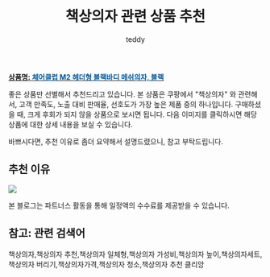 ﻿---
layout: post
title:  "책상의자 관련 상품 추천"
author: teddy
categories: [ 가구/인테리어 ]
tags: [책상의자,책상의자 추천,책상의자 일체형,책상의자 가성비,책상의자 높이,책상의자세트,책상의자 버리기,책상의자가격,책상의자 청소,책상의자 추천 클리앙]
image: https://static.coupangcdn.com/image/product/image/vendoritem/2019/02/14/3016767190/f4852490-8094-4d1c-a417-9a477b830c06.jpg 
description: "쿠팡에서 책상의자 관련 상품으로 가장 고객 선호도가 높은 제품 중 하나입니다."
---

<a href="https://link.coupang.com/re/AFFSDP?lptag=AF5385349&pageKey=2420328&itemId=11141271&vendorItemId=3016767190&traceid=V0-153-9feb4447c8714c7b"><b>상품명: <font color='#01579B'>체어클럽 M2 헤더형 블랙바디 메쉬의자, 블랙</font></b></a>

좋은 상품만 선별해서 추천드리고 있습니다.
본 상품은 쿠팡에서 "책상의자" 와 관련해서, 고객 만족도, 노출 대비 판매율, 선호도가 가장 높은 제품 중의 하나입니다.
구매하셨을 때, 크게 후회가 되지 않을 상품으로 보시면 됩니다. 
다음 이미지를 클릭하시면 해당 상품에 대한 상세 내용을 보실 수 있습니다.

바쁘시다면, 추천 이유로 좀더 요약해서 설명드렸으니, 참고 부탁드립니다.

## 추천 이유 

<a href="https://link.coupang.com/re/AFFSDP?lptag=AF5385349&pageKey=2420328&itemId=11141271&vendorItemId=3016767190&traceid=V0-153-9feb4447c8714c7b"><img src="https://thumbnail6.coupangcdn.com/thumbnails/remote/q89/image/product/content/vendorItem/2018/05/31/11141269/795056db-dce9-4789-837c-c6c9fe9bfa7d.jpg"></a> 

본 블로그는 파트너스 활동을 통해 일정액의 수수료를 제공받을 수 있습니다.

## 참고: 관련 검색어    
책상의자,책상의자 추천,책상의자 일체형,책상의자 가성비,책상의자 높이,책상의자세트,책상의자 버리기,책상의자가격,책상의자 청소,책상의자 추천 클리앙